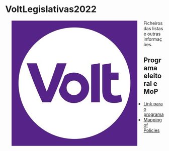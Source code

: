 # VoltLegislativas2022

<img src="volt.jpg"
     alt="Simbolo Volt"
     style="float: left; margin-right: 20px; margin-left: 20px;" />

Ficheiros das listas e outras informações.

## Programa eleitoral e MoP
* [Link para o programa](https://assets.volteuropa.org/2021-12/Volt_Portugal-Programa_Politico.pdf)
* [Mapping of Policies](https://assets.volteuropa.org/2021-05/Mapping_of_policy.pdf)